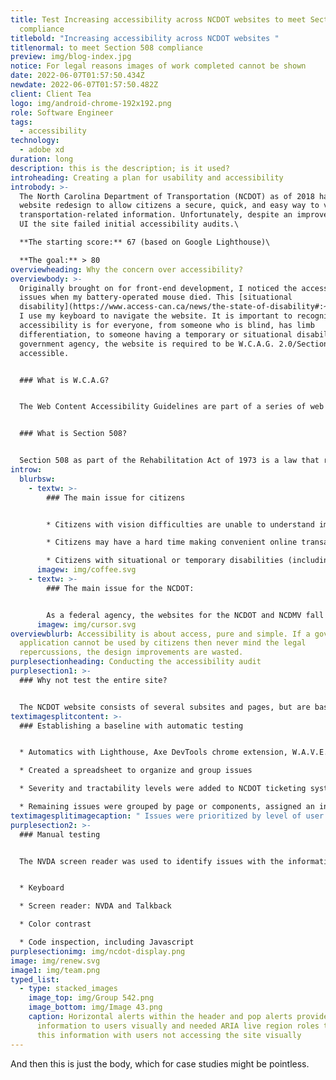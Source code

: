 ```yaml
---
title: Test Increasing accessibility across NCDOT websites to meet Section 508
  compliance
titlebold: "Increasing accessibility across NCDOT websites "
titlenormal: to meet Section 508 compliance
preview: img/blog-index.jpg
notice: For legal reasons images of work completed cannot be shown
date: 2022-06-07T01:57:50.434Z
newdate: 2022-06-07T01:57:50.482Z
client: Client Tea
logo: img/android-chrome-192x192.png
role: Software Engineer
tags:
  - accessibility
technology:
  - adobe xd
duration: long
description: this is the description; is it used?
introheading: Creating a plan for usability and accessibility
introbody: >-
  The North Carolina Department of Transportation (NCDOT) as of 2018 had a new
  website redesign to allow citizens a secure, quick, and easy way to view all
  transportation-related information. Unfortunately, despite an improved visual
  UI the site failed initial accessibility audits.\

  **The starting score:** 67 (based on Google Lighthouse)\

  **The goal:** > 80
overviewheading: Why the concern over accessibility?
overviewbody: >-
  Originally brought on for front-end development, I noticed the accessibility
  issues when my battery-operated mouse died. This [situational
  disability](https://www.access-can.ca/news/the-state-of-disability#:~:text=Situational%20disabilities%20are%20a%20little,a%20permanent%20or%20temporary%20disability.) required
  I use my keyboard to navigate the website. It is important to recognize that
  accessibility is for everyone, from someone who is blind, has limb
  differentiation, to someone having a temporary or situational disability. As a
  government agency, the website is required to be W.C.A.G. 2.0/Section 508
  accessible.


  ### What is W.C.A.G?


  The Web Content Accessibility Guidelines are part of a series of web accessibility guidelines considered to be the benchmark for compliance.


  ### What is Section 508?


  Section 508 as part of the Rehabilitation Act of 1973 is a law that requires government agencies to provide access to its Information and Communication Technology (ICT) to people with disabilities. The Revised 508 Standards incorporate by reference and apply the WCAG 2.0 Level AA Success Criteria to both web and non-web electronic content.
introw:
  blurbsw:
    - textw: >-
        ### The main issue for citizens


        * Citizens with vision difficulties are unable to understand important safety and legal announcements

        * Citizens may have a hard time making convenient online transactions

        * Citizens with situational or temporary disabilities (including slow internet speeds) may have difficulties completing tasks
      imagew: img/coffee.svg
    - textw: >-
        ### The main issue for the NCDOT:


        As a federal agency, the websites for the NCDOT and NCDMV fall under Section 508 regulations to be ADA compliant. Failure to meet guidelines can lead to lawsuits and a loss of citizen and customer trust
      imagew: img/cursor.svg
overviewblurb: Accessibility is about access, pure and simple. If a government
  application cannot be used by citizens then never mind the legal
  repercussions, the design improvements are wasted.
purplesectionheading: Conducting the accessibility audit
purplesection1: >-
  ### Why not test the entire site?


  The NCDOT website consists of several subsites and pages, but are based off templates and reusable components. Sites like this are constantly adding new content, but rarely change the underlying CMS structure. By identifying a representative set of pages the audit process takes less time and is more effective.
textimagesplitcontent: >-
  ### Establishing a baseline with automatic testing


  * Automatics with Lighthouse, Axe DevTools chrome extension, W.A.V.E. (web accessibility evaluation tool)

  * Created a spreadsheet to organize and group issues

  * Severity and tractability levels were added to NCDOT ticketing system

  * Remaining issues were grouped by page or components, assigned an individual severity and discussed with web dept lead
textimagesplitimagecaption: " Issues were prioritized by level of user impact and location"
purplesection2: >-
  ### Manual testing


  The NVDA screen reader was used to identify issues with the information hierarchy and HTML native elements. Web extensions were utilized for hard to identify issues.


  * Keyboard

  * Screen reader: NVDA and Talkback

  * Color contrast

  * Code inspection, including Javascript
purplesectionimg: img/ncdot-display.png
image: img/renew.svg
image1: img/team.png
typed_list:
  - type: stacked_images
    image_top: img/Group 542.png
    image_bottom: img/Image 43.png
    caption: Horizontal alerts within the header and pop alerts provided imporant
      information to users visually and needed ARIA live region roles to share
      this information with users not accessing the site visually
---
```

And then this is just the body, which for case studies might be pointless.